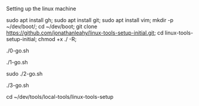 Setting up the linux machine

sudo apt install gh;
sudo apt install git;
sudo apt install vim;
mkdir -p ~/dev/boot/;
cd ~/dev/boot;
git clone https://github.com/jonathanleahy/linux-tools-setup-initial.git;
cd linux-tools-setup-initial;
chmod +x ./ -R;

./0-go.sh

./1-go.sh

sudo ./2-go.sh

./3-go.sh

cd ~/dev/tools/local-tools/linux-tools-setup

